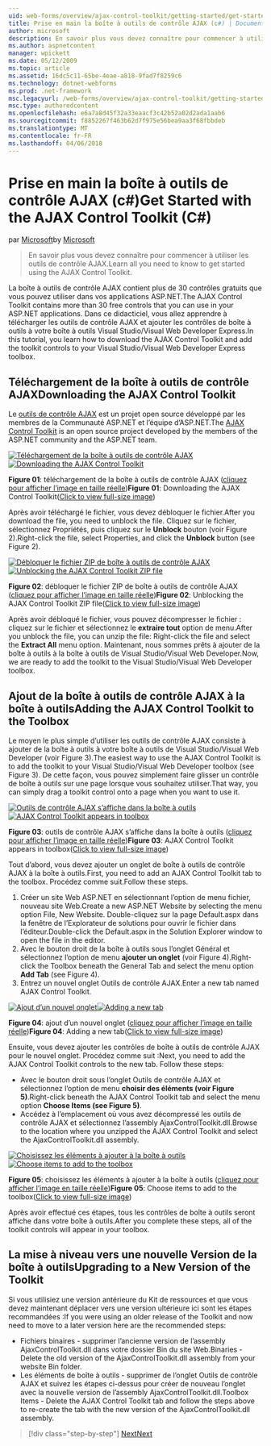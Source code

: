 ```yaml
---
uid: web-forms/overview/ajax-control-toolkit/getting-started/get-started-with-the-ajax-control-toolkit-cs
title: Prise en main la boîte à outils de contrôle AJAX (c#) | Documents Microsoft
author: microsoft
description: En savoir plus vous devez connaître pour commencer à utiliser les outils de contrôle AJAX.
ms.author: aspnetcontent
manager: wpickett
ms.date: 05/12/2009
ms.topic: article
ms.assetid: 16dc5c11-65be-4eae-a818-9fad7f8259c6
ms.technology: dotnet-webforms
ms.prod: .net-framework
msc.legacyurl: /web-forms/overview/ajax-control-toolkit/getting-started/get-started-with-the-ajax-control-toolkit-cs
msc.type: authoredcontent
ms.openlocfilehash: e6a7a8d45f32a33eaacf3c42b52a02d2ada1aab6
ms.sourcegitcommit: f8852267f463b62d7f975e56bea9aa3f68fbbdeb
ms.translationtype: MT
ms.contentlocale: fr-FR
ms.lasthandoff: 04/06/2018
---
```

<a name="get-started-with-the-ajax-control-toolkit-c"></a><span data-ttu-id="a5ee6-103">Prise en main la boîte à outils de contrôle AJAX (c#)</span><span class="sxs-lookup"><span data-stu-id="a5ee6-103">Get Started with the AJAX Control Toolkit (C#)</span></span>
====================
<span data-ttu-id="a5ee6-104">par [Microsoft](https://github.com/microsoft)</span><span class="sxs-lookup"><span data-stu-id="a5ee6-104">by [Microsoft](https://github.com/microsoft)</span></span>

> <span data-ttu-id="a5ee6-105">En savoir plus vous devez connaître pour commencer à utiliser les outils de contrôle AJAX.</span><span class="sxs-lookup"><span data-stu-id="a5ee6-105">Learn all you need to know to get started using the AJAX Control Toolkit.</span></span>


<span data-ttu-id="a5ee6-106">La boîte à outils de contrôle AJAX contient plus de 30 contrôles gratuits que vous pouvez utiliser dans vos applications ASP.NET.</span><span class="sxs-lookup"><span data-stu-id="a5ee6-106">The AJAX Control Toolkit contains more than 30 free controls that you can use in your ASP.NET applications.</span></span> <span data-ttu-id="a5ee6-107">Dans ce didacticiel, vous allez apprendre à télécharger les outils de contrôle AJAX et ajouter les contrôles de boîte à outils à votre boîte à outils Visual Studio/Visual Web Developer Express.</span><span class="sxs-lookup"><span data-stu-id="a5ee6-107">In this tutorial, you learn how to download the AJAX Control Toolkit and add the toolkit controls to your Visual Studio/Visual Web Developer Express toolbox.</span></span>

## <a name="downloading-the-ajax-control-toolkit"></a><span data-ttu-id="a5ee6-108">Téléchargement de la boîte à outils de contrôle AJAX</span><span class="sxs-lookup"><span data-stu-id="a5ee6-108">Downloading the AJAX Control Toolkit</span></span>

<span data-ttu-id="a5ee6-109">Le [outils de contrôle AJAX](http://devexpress.com/act) est un projet open source développé par les membres de la Communauté ASP.NET et l’équipe d’ASP.NET.</span><span class="sxs-lookup"><span data-stu-id="a5ee6-109">The [AJAX Control Toolkit](http://devexpress.com/act) is an open source project developed by the members of the ASP.NET community and the ASP.NET team.</span></span> 


<span data-ttu-id="a5ee6-110">[![Téléchargement de la boîte à outils de contrôle AJAX](get-started-with-the-ajax-control-toolkit-cs/_static/image1.jpg)](get-started-with-the-ajax-control-toolkit-cs/_static/image1.png)</span><span class="sxs-lookup"><span data-stu-id="a5ee6-110">[![Downloading the AJAX Control Toolkit](get-started-with-the-ajax-control-toolkit-cs/_static/image1.jpg)](get-started-with-the-ajax-control-toolkit-cs/_static/image1.png)</span></span>

<span data-ttu-id="a5ee6-111">**Figure 01**: téléchargement de la boîte à outils de contrôle AJAX ([cliquez pour afficher l’image en taille réelle](get-started-with-the-ajax-control-toolkit-cs/_static/image2.png))</span><span class="sxs-lookup"><span data-stu-id="a5ee6-111">**Figure 01**: Downloading the AJAX Control Toolkit([Click to view full-size image](get-started-with-the-ajax-control-toolkit-cs/_static/image2.png))</span></span>


<span data-ttu-id="a5ee6-112">Après avoir téléchargé le fichier, vous devez débloquer le fichier.</span><span class="sxs-lookup"><span data-stu-id="a5ee6-112">After you download the file, you need to unblock the file.</span></span> <span data-ttu-id="a5ee6-113">Cliquez sur le fichier, sélectionnez Propriétés, puis cliquez sur le **Unblock** bouton (voir Figure 2).</span><span class="sxs-lookup"><span data-stu-id="a5ee6-113">Right-click the file, select Properties, and click the **Unblock** button (see Figure 2).</span></span>


<span data-ttu-id="a5ee6-114">[![Débloquer le fichier ZIP de boîte à outils de contrôle AJAX](get-started-with-the-ajax-control-toolkit-cs/_static/image2.jpg)](get-started-with-the-ajax-control-toolkit-cs/_static/image3.png)</span><span class="sxs-lookup"><span data-stu-id="a5ee6-114">[![Unblocking the AJAX Control Toolkit ZIP file](get-started-with-the-ajax-control-toolkit-cs/_static/image2.jpg)](get-started-with-the-ajax-control-toolkit-cs/_static/image3.png)</span></span>

<span data-ttu-id="a5ee6-115">**Figure 02**: débloquer le fichier ZIP de boîte à outils de contrôle AJAX ([cliquez pour afficher l’image en taille réelle](get-started-with-the-ajax-control-toolkit-cs/_static/image4.png))</span><span class="sxs-lookup"><span data-stu-id="a5ee6-115">**Figure 02**: Unblocking the AJAX Control Toolkit ZIP file([Click to view full-size image](get-started-with-the-ajax-control-toolkit-cs/_static/image4.png))</span></span>


<span data-ttu-id="a5ee6-116">Après avoir débloqué le fichier, vous pouvez décompresser le fichier : cliquez sur le fichier et sélectionnez le **extraire tout** option de menu.</span><span class="sxs-lookup"><span data-stu-id="a5ee6-116">After you unblock the file, you can unzip the file: Right-click the file and select the **Extract All** menu option.</span></span> <span data-ttu-id="a5ee6-117">Maintenant, nous sommes prêts à ajouter de la boîte à outils à la boîte à outils de Visual Studio/Visual Web Developer.</span><span class="sxs-lookup"><span data-stu-id="a5ee6-117">Now, we are ready to add the toolkit to the Visual Studio/Visual Web Developer toolbox.</span></span>

## <a name="adding-the-ajax-control-toolkit-to-the-toolbox"></a><span data-ttu-id="a5ee6-118">Ajout de la boîte à outils de contrôle AJAX à la boîte à outils</span><span class="sxs-lookup"><span data-stu-id="a5ee6-118">Adding the AJAX Control Toolkit to the Toolbox</span></span>

<span data-ttu-id="a5ee6-119">Le moyen le plus simple d’utiliser les outils de contrôle AJAX consiste à ajouter de la boîte à outils à votre boîte à outils de Visual Studio/Visual Web Developer (voir Figure 3).</span><span class="sxs-lookup"><span data-stu-id="a5ee6-119">The easiest way to use the AJAX Control Toolkit is to add the toolkit to your Visual Studio/Visual Web Developer toolbox (see Figure 3).</span></span> <span data-ttu-id="a5ee6-120">De cette façon, vous pouvez simplement faire glisser un contrôle de boîte à outils sur une page lorsque vous souhaitez utiliser.</span><span class="sxs-lookup"><span data-stu-id="a5ee6-120">That way, you can simply drag a toolkit control onto a page when you want to use it.</span></span>


<span data-ttu-id="a5ee6-121">[![Outils de contrôle AJAX s’affiche dans la boîte à outils](get-started-with-the-ajax-control-toolkit-cs/_static/image3.jpg)](get-started-with-the-ajax-control-toolkit-cs/_static/image5.png)</span><span class="sxs-lookup"><span data-stu-id="a5ee6-121">[![AJAX Control Toolkit appears in toolbox](get-started-with-the-ajax-control-toolkit-cs/_static/image3.jpg)](get-started-with-the-ajax-control-toolkit-cs/_static/image5.png)</span></span>

<span data-ttu-id="a5ee6-122">**Figure 03**: outils de contrôle AJAX s’affiche dans la boîte à outils ([cliquez pour afficher l’image en taille réelle](get-started-with-the-ajax-control-toolkit-cs/_static/image6.png))</span><span class="sxs-lookup"><span data-stu-id="a5ee6-122">**Figure 03**: AJAX Control Toolkit appears in toolbox([Click to view full-size image](get-started-with-the-ajax-control-toolkit-cs/_static/image6.png))</span></span>


<span data-ttu-id="a5ee6-123">Tout d’abord, vous devez ajouter un onglet de boîte à outils de contrôle AJAX à la boîte à outils.</span><span class="sxs-lookup"><span data-stu-id="a5ee6-123">First, you need to add an AJAX Control Toolkit tab to the toolbox.</span></span> <span data-ttu-id="a5ee6-124">Procédez comme suit.</span><span class="sxs-lookup"><span data-stu-id="a5ee6-124">Follow these steps.</span></span>

1. <span data-ttu-id="a5ee6-125">Créer un site Web ASP.NET en sélectionnant l’option de menu fichier, nouveau site Web.</span><span class="sxs-lookup"><span data-stu-id="a5ee6-125">Create a new ASP.NET Website by selecting the menu option File, New Website.</span></span> <span data-ttu-id="a5ee6-126">Double-cliquez sur la page Default.aspx dans la fenêtre de l’Explorateur de solutions pour ouvrir le fichier dans l’éditeur.</span><span class="sxs-lookup"><span data-stu-id="a5ee6-126">Double-click the Default.aspx in the Solution Explorer window to open the file in the editor.</span></span>
2. <span data-ttu-id="a5ee6-127">Avec le bouton droit de la boîte à outils sous l’onglet Général et sélectionnez l’option de menu **ajouter un onglet** (voir Figure 4).</span><span class="sxs-lookup"><span data-stu-id="a5ee6-127">Right-click the Toolbox beneath the General Tab and select the menu option **Add Tab** (see Figure 4).</span></span>
3. <span data-ttu-id="a5ee6-128">Entrez un nouvel onglet Outils de contrôle AJAX.</span><span class="sxs-lookup"><span data-stu-id="a5ee6-128">Enter a new tab named AJAX Control Toolkit.</span></span>


<span data-ttu-id="a5ee6-129">[![Ajout d’un nouvel onglet](get-started-with-the-ajax-control-toolkit-cs/_static/image4.jpg)](get-started-with-the-ajax-control-toolkit-cs/_static/image7.png)</span><span class="sxs-lookup"><span data-stu-id="a5ee6-129">[![Adding a new tab](get-started-with-the-ajax-control-toolkit-cs/_static/image4.jpg)](get-started-with-the-ajax-control-toolkit-cs/_static/image7.png)</span></span>

<span data-ttu-id="a5ee6-130">**Figure 04**: ajout d’un nouvel onglet ([cliquez pour afficher l’image en taille réelle](get-started-with-the-ajax-control-toolkit-cs/_static/image8.png))</span><span class="sxs-lookup"><span data-stu-id="a5ee6-130">**Figure 04**: Adding a new tab([Click to view full-size image](get-started-with-the-ajax-control-toolkit-cs/_static/image8.png))</span></span>


<span data-ttu-id="a5ee6-131">Ensuite, vous devez ajouter les contrôles de boîte à outils de contrôle AJAX pour le nouvel onglet. Procédez comme suit :</span><span class="sxs-lookup"><span data-stu-id="a5ee6-131">Next, you need to add the AJAX Control Toolkit controls to the new tab. Follow these steps:</span></span>

- <span data-ttu-id="a5ee6-132">Avec le bouton droit sous l’onglet Outils de contrôle AJAX et sélectionnez l’option de menu **choisir des éléments (voir Figure 5)**.</span><span class="sxs-lookup"><span data-stu-id="a5ee6-132">Right-click beneath the AJAX Control Toolkit tab and select the menu option **Choose Items (see Figure 5)**.</span></span>
- <span data-ttu-id="a5ee6-133">Accédez à l’emplacement où vous avez décompressé les outils de contrôle AJAX et sélectionnez l’assembly AjaxControlToolkit.dll.</span><span class="sxs-lookup"><span data-stu-id="a5ee6-133">Browse to the location where you unzipped the AJAX Control Toolkit and select the AjaxControlToolkit.dll assembly.</span></span>


<span data-ttu-id="a5ee6-134">[![Choisissez les éléments à ajouter à la boîte à outils](get-started-with-the-ajax-control-toolkit-cs/_static/image5.jpg)](get-started-with-the-ajax-control-toolkit-cs/_static/image9.png)</span><span class="sxs-lookup"><span data-stu-id="a5ee6-134">[![Choose items to add to the toolbox](get-started-with-the-ajax-control-toolkit-cs/_static/image5.jpg)](get-started-with-the-ajax-control-toolkit-cs/_static/image9.png)</span></span>

<span data-ttu-id="a5ee6-135">**Figure 05**: choisissez les éléments à ajouter à la boîte à outils ([cliquez pour afficher l’image en taille réelle](get-started-with-the-ajax-control-toolkit-cs/_static/image10.png))</span><span class="sxs-lookup"><span data-stu-id="a5ee6-135">**Figure 05**: Choose items to add to the toolbox([Click to view full-size image](get-started-with-the-ajax-control-toolkit-cs/_static/image10.png))</span></span>


<span data-ttu-id="a5ee6-136">Après avoir effectué ces étapes, tous les contrôles de boîte à outils seront affiche dans votre boîte à outils.</span><span class="sxs-lookup"><span data-stu-id="a5ee6-136">After you complete these steps, all of the toolkit controls will appear in your toolbox.</span></span>

## <a name="upgrading-to-a-new-version-of-the-toolkit"></a><span data-ttu-id="a5ee6-137">La mise à niveau vers une nouvelle Version de la boîte à outils</span><span class="sxs-lookup"><span data-stu-id="a5ee6-137">Upgrading to a New Version of the Toolkit</span></span>

<span data-ttu-id="a5ee6-138">Si vous utilisiez une version antérieure du Kit de ressources et que vous devez maintenant déplacer vers une version ultérieure ici sont les étapes recommandées :</span><span class="sxs-lookup"><span data-stu-id="a5ee6-138">If you were using an older release of the Toolkit and now need to move to a later version here are the recommended steps:</span></span>

- <span data-ttu-id="a5ee6-139">Fichiers binaires - supprimer l’ancienne version de l’assembly AjaxControlToolkit.dll dans votre dossier Bin du site Web.</span><span class="sxs-lookup"><span data-stu-id="a5ee6-139">Binaries - Delete the old version of the AjaxControlToolkit.dll assembly from your website Bin folder.</span></span>
- <span data-ttu-id="a5ee6-140">Les éléments de boîte à outils - supprimer de l’onglet Outils de contrôle AJAX et suivez les étapes ci-dessus pour créer de nouveau l’onglet avec la nouvelle version de l’assembly AjaxControlToolkit.dll.</span><span class="sxs-lookup"><span data-stu-id="a5ee6-140">Toolbox Items - Delete the AJAX Control Toolkit tab and follow the steps above to re-create the tab with the new version of the AjaxControlToolkit.dll assembly.</span></span>

> [!div class="step-by-step"]
> [<span data-ttu-id="a5ee6-141">Next</span><span class="sxs-lookup"><span data-stu-id="a5ee6-141">Next</span></span>](using-ajax-control-toolkit-controls-and-control-extenders-cs.md)
